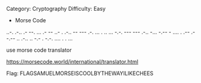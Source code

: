 Category: Cryptography
Difficulty: Easy


- Morse Code


..-. .-.. .- --. ... .- -- ..- . .-.. -- --- .-. ... . .. ... -.-. --- --- .-.. -... -.-- - .... . .-- .- -.-- .. .-.. .. -.- . -.-. .... . . ...


use morse code translator 

<https://morsecode.world/international/translator.html>

Flag: FLAGSAMUELMORSEISCOOLBYTHEWAYILIKECHEES